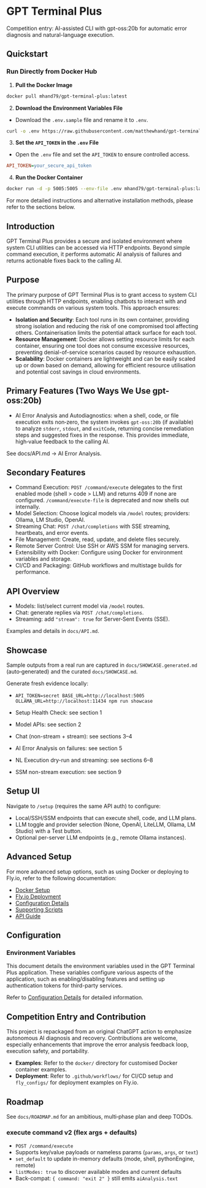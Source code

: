 # GPT Terminal Plus

Competition entry: AI-assisted CLI with gpt-oss:20b for automatic error diagnosis and natural-language execution.

## Quickstart

### Run Directly from Docker Hub

1. **Pull the Docker Image**
 ```sh
 docker pull mhand79/gpt-terminal-plus:latest
 ```

2. **Download the Environment Variables File**
 - Download the `.env.sample` file and rename it to `.env`.
 ```sh
 curl -o .env https://raw.githubusercontent.com/matthewhand/gpt-terminal-plus/main/.env.sample
 ```

3. **Set the `API_TOKEN` in the `.env` File**
 - Open the `.env` file and set the `API_TOKEN` to ensure controlled access.
 ```ini
 API_TOKEN=your_secure_api_token
 ```

4. **Run the Docker Container**
 ```sh
 docker run -d -p 5005:5005 --env-file .env mhand79/gpt-terminal-plus:latest
 ```

For more detailed instructions and alternative installation methods, please refer to the sections below.


## Introduction

GPT Terminal Plus provides a secure and isolated environment where system CLI utilities can be accessed via HTTP endpoints. Beyond simple command execution, it performs automatic AI analysis of failures and returns actionable fixes back to the calling AI.

## Purpose

The primary purpose of GPT Terminal Plus is to grant access to system CLI utilities through HTTP endpoints, enabling chatbots to interact with and execute commands on various system tools. This approach ensures:
- **Isolation and Security**: Each tool runs in its own container, providing strong isolation and reducing the risk of one compromised tool affecting others. Containerisation limits the potential attack surface for each tool.
- **Resource Management**: Docker allows setting resource limits for each container, ensuring one tool does not consume excessive resources, preventing denial-of-service scenarios caused by resource exhaustion.
- **Scalability**: Docker containers are lightweight and can be easily scaled up or down based on demand, allowing for efficient resource utilisation and potential cost savings in cloud environments.

## Primary Features (Two Ways We Use gpt-oss:20b)

- AI Error Analysis and Autodiagnostics: when a shell, code, or file execution exits non‑zero, the system invokes `gpt-oss:20b` (if available) to analyze `stderr`, `stdout`, and `exitCode`, returning concise remediation steps and suggested fixes in the response. This provides immediate, high‑value feedback to the calling AI.

See docs/API.md → AI Error Analysis.

## Secondary Features
- Command Execution: `POST /command/execute` delegates to the first enabled mode (shell > code > LLM) and returns 409 if none are configured. `/command/execute-file` is deprecated and now shells out internally.
- Model Selection: Choose logical models via `/model` routes; providers: Ollama, LM Studio, OpenAI.
- Streaming Chat: `POST /chat/completions` with SSE streaming, heartbeats, and error events.
- File Management: Create, read, update, and delete files securely.
- Remote Server Control: Use SSH or AWS SSM for managing servers.
- Extensibility with Docker: Configure using Docker for environment variables and storage.
- CI/CD and Packaging: GitHub workflows and multistage builds for performance.

## API Overview

- Models: list/select current model via `/model` routes.
- Chat: generate replies via `POST /chat/completions`.
- Streaming: add `"stream": true` for Server‑Sent Events (SSE).

Examples and details in `docs/API.md`.

## Showcase

Sample outputs from a real run are captured in `docs/SHOWCASE.generated.md` (auto‑generated) and the curated `docs/SHOWCASE.md`.

Generate fresh evidence locally:

- `API_TOKEN=secret BASE_URL=http://localhost:5005 OLLAMA_URL=http://localhost:11434 npm run showcase`


- Setup Health Check: see section 1
- Model APIs: see section 2
- Chat (non-stream + stream): see sections 3–4
- AI Error Analysis on failures: see section 5
- NL Execution dry-run and streaming: see sections 6–8
- SSM non-stream execution: see section 9


## Setup UI

Navigate to `/setup` (requires the same API auth) to configure:

- Local/SSH/SSM endpoints that can execute shell, code, and LLM plans.
- LLM toggle and provider selection (None, OpenAI, LiteLLM, Ollama, LM Studio) with a Test button.
- Optional per-server LLM endpoints (e.g., remote Ollama instances).


## Advanced Setup

For more advanced setup options, such as using Docker or deploying to Fly.io, refer to the following documentation:

- [Docker Setup](docs/DOCKER_SETUP.md)
- [Fly.io Deployment](docs/FLY_IO_DEPLOYMENT.md)
- [Configuration Details](docs/CONFIGURATION.md)
- [Supporting Scripts](docs/SUPPORTING_SCRIPTS.md)
- [API Guide](docs/API.md)

## Configuration

### Environment Variables

This document details the environment variables used in the GPT Terminal Plus application. These variables configure various aspects of the application, such as enabling/disabling features and setting up authentication tokens for third-party services.

Refer to [Configuration Details](docs/CONFIGURATION.md) for detailed information.

## Competition Entry and Contribution

This project is repackaged from an original ChatGPT action to emphasize autonomous AI diagnosis and recovery. Contributions are welcome, especially enhancements that improve the error analysis feedback loop, execution safety, and portability.

- **Examples**: Refer to the `docker/` directory for customised Docker container examples.
- **Deployment**: Refer to `.github/workflows/` for CI/CD setup and `fly_configs/` for deployment examples on Fly.io.

## Roadmap

See `docs/ROADMAP.md` for an ambitious, multi‑phase plan and deep TODOs.

### execute command v2 (flex args + defaults)
- `POST /command/execute`
- Supports key/value payloads or nameless params (`params`, `args`, or `text`)
- `set_default` to update in-memory defaults (mode, shell, pythonEngine, remote)
- `listModes: true` to discover available modes and current defaults
- Back-compat: `{ command: "exit 2" }` still emits `aiAnalysis.text`
